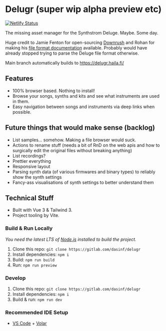 # Delugr (super wip alpha preview etc)

[![Netlify Status](https://api.netlify.com/api/v1/badges/4bc18d98-eeba-4601-857c-632ebe0d373a/deploy-status)](https://app.netlify.com/sites/delugr/deploys)

The missing asset manager for the Synthstrom Deluge. Maybe. Some day.

Huge credit to Jamie Fenton for open-sourcing [Downrush](github.com/jamiefaye/downrush) and Rohan for making his [file format documentation](https://docs.google.com/document/d/11DUuuE1LBYOVlluPA9McT1_dT4AofZ5jnUD5eHvj7Vs/edit) available. Probably would have already stopped trying to parse the Deluge file format otherwise.

Main branch automatically builds to <https://delugr.haila.fi/>

## Features

- 100% browser based. Nothing to install!
- Browse your songs, synths and kits and see what instruments are used in them.
- Easy navigation between songs and instruments via deep links when possible.

## Future things that would make sense (backlog)

- List samples... somehow. Making a file browser would suck.
- Actions to rename stuff (needs a bit of RnD on the web apis and how to surgically edit the original files without breaking anything)
- List recordings?
- Prettier everything
- Responsive layout
- Parsing synth data (of various firmwares and binary types) to reliably show the synth settings
- Fancy-ass visualisations of synth settings to better understand them

## Technical Stuff

- Built with Vue 3 & Tailwind 3.
- Project tooling by Vite.

### Build & Run Locally

*You need the latest LTS of [Node.js](https://nodejs.org/) installed to build the project.*

1. Clone this repo: `git clone https://gitlab.com/dasinf/delugr`
1. Install dependencies: `npm i`
1. Build: `npm run build`
1. Run: `npm run preview`

### Develop

1. Clone this repo: `git clone https://gitlab.com/dasinf/delugr`
1. Install dependencies: `npm i`
1. Build & run: `npm run dev`

### Recommended IDE Setup

- [VS Code](https://code.visualstudio.com/) + [Volar](https://marketplace.visualstudio.com/items?itemName=johnsoncodehk.volar)
